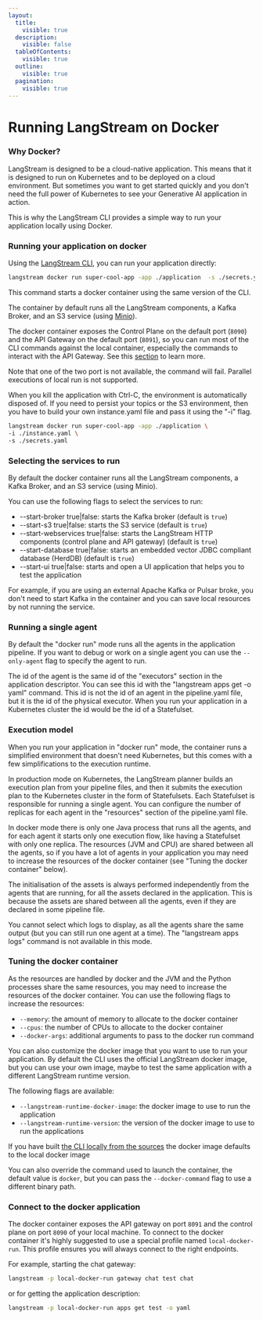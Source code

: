 ```yaml
---
layout:
  title:
    visible: true
  description:
    visible: false
  tableOfContents:
    visible: true
  outline:
    visible: true
  pagination:
    visible: true
---
```


# Running LangStream on Docker

### Why Docker?

LangStream is designed to be a cloud-native application. This means that it is designed to run on Kubernetes and to be deployed on a cloud environment.
But sometimes you want to get started quickly and you don't need the full power of Kubernetes to see your Generative AI application in action.

This is why the LangStream CLI provides a simple way to run your application locally using Docker.

### Running your application on docker

Using the [LangStream CLI](../installation/langstream-cli.md), you can run your application directly:

```bash
langstream docker run super-cool-app -app ./application  -s ./secrets.yaml
```

This command starts a docker container using the same version of the CLI.

The container by default runs all the LangStream components, a Kafka Broker, and an S3 service (using [Minio](https://min.io/docs/minio/kubernetes/upstream/index.html)).

The docker container exposes the Control Plane on the default port (`8090`) and the API Gateway on the default port (`8091`),
so you can run most of the CLI commands against the local container, especially the commands to interact with the API Gateway. See this [section](#connect-to-the-docker-application) to learn more.

Note that one of the two port is not available, the command will fail. Parallel executions of local run is not supported. 

When you kill the application with Ctrl-C, the environment is automatically disposed of.
If you need to persist your topics or the S3 environment, then you have to build your own instance.yaml file and pass it using the "-i" flag.

```bash
langstream docker run super-cool-app -app ./application \
-i ./instance.yaml \
-s ./secrets.yaml
```

### Selecting the services to run

By default the docker container runs all the LangStream components, a Kafka Broker, and an S3 service (using Minio).

You can use the following flags to select the services to run:

* --start-broker true|false: starts the Kafka broker (default is `true`)
* --start-s3 true|false: starts the S3 service (default is `true`)
* --start-webservices true|false: starts the LangStream HTTP components (control plane and API gateway) (default is `true`)
* --start-database true|false: starts an embedded vector JDBC compliant database (HerdDB) (default is `true`)
* --start-ui true|false: starts and open a UI application that helps you to test the application

For example, if you are using an external Apache Kafka or Pulsar broke, you don't need to start Kafka in the container and you can save local resources by not running the service.

### Running a single agent

By default the "docker run" mode runs all the agents in the application pipeline.
If you want to debug or work on a single agent you can use the `--only-agent` flag to specify the agent to run.

The id of the agent is the same id of the "executors" section in the application descriptor. You can see this id with the "langstream apps get -o yaml" command.
This id is not the id of an agent in the pipeline.yaml file, but it is the id of the physical executor. When you run your application in a Kubernetes cluster
the id would be the id of a Statefulset.

### Execution model

When you run your application in "docker run" mode, the container runs a simplified environment that doesn't need Kubernetes, but this comes with a few simplifications to the execution runtime.

In production mode on Kubernetes, the LangStream planner builds an execution plan from your pipeline files, and then it submits the execution plan to the Kubernetes cluster in the form of Statefulsets. Each Statefulset is responsible for running a single agent. You can configure the number of replicas for each agent in the "resources" section of the pipeline.yaml file.

In docker mode there is only one Java process that runs all the agents, and for each agent it starts only one execution flow, like having a Statefulset with only one replica.
The resources (JVM and CPU) are shared between all the agents, so if you have a lot of agents in your application you may need to increase the resources of the docker container (see "Tuning the docker container" below).

The initialisation of the assets is always performed independently from the agents that are running, for all the assets declared in the application. This is because the assets are shared between all the agents, even if they are declared in some pipeline file.

You cannot select which logs to display, as all the agents share the same output (but you can still run one agent at a time). The "langstream apps logs" command is not available in this mode.


### Tuning the docker container

As the resources are handled by docker and the JVM and the Python processes share the same resources, you may need to increase the resources of the docker container. You can use the following flags to increase the resources:

* `--memory`: the amount of memory to allocate to the docker container
* `--cpus`: the number of CPUs to allocate to the docker container
* `--docker-args`: additional arguments to pass to the docker run command

You can also customize the docker image that you want to use to run your application. By default the CLI uses the official LangStream docker image, but you can use your own image, maybe to test the same application with a different LangStream runtime version.

The following flags are available:

* `--langstream-runtime-docker-image`: the docker image to use to run the application
* `--langstream-runtime-version`: the version of the docker image to use to run the applications

If you have built [the CLI locally from the sources](../installation/build-and-install-source.md) the docker image defaults to the local docker image

You can also override the command used to launch the container, the default value is `docker`, but you can pass the `--docker-command` flag to use a different binary path.


### Connect to the docker application
The docker container exposes the API gateway on port `8091` and the control plane on port `8090` of your local machine. 
To connect to the docker container it's highly suggested to use a special profile named `local-docker-run`.
This profile ensures you will always connect to the right endpoints.

For example, starting the chat gateway:
```bash
langstream -p local-docker-run gateway chat test chat
```

or for getting the application description:
```bash
langstream -p local-docker-run apps get test -o yaml
```

